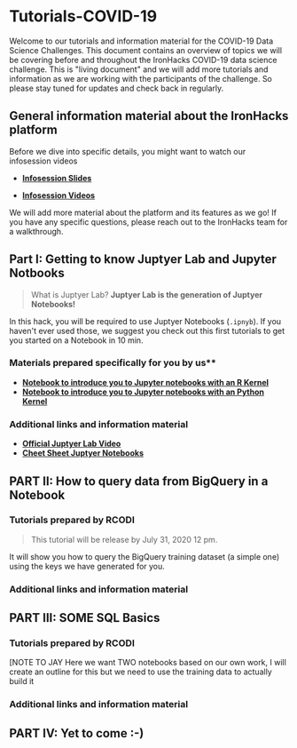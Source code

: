 # Tutorials-COVID-19


Welcome to our tutorials and information material for the COVID-19 Data Science Challenges. This document contains an overview of topics we will be covering before and throughout the IronHacks COVID-19 data science challenge. This is "living document" and we will add more tutorials and information as we are working with the participants of the challenge. So please stay tuned for updates and check back in regularly. 

## General information material about the IronHacks platform
Before we dive into specific details, you might want to watch our infosession videos

* **[Infosession Slides](https://docs.google.com/presentation/d/1Eva1xLNyWyXf_zVq4afM2rVYeRnJpaIDPRoKUAog0kA/edit#slide=id.g896a3c3313_8_111)**

* **[Infosession Videos](https://www.youtube.com/watch?v=ta5i7_I5VT8&t=3s)**

We will add more material about the platform and its features as we go! If you have any specific questions, please reach out to the IronHacks team for a walkthrough. 

## Part I: Getting to know Juptyer Lab and Jupyter Notbooks

> What is Juptyer Lab? **Juptyer Lab is the generation of Juptyer Notebooks!** 

In this hack, you will be required to use Juptyer Notebooks (`.ipnyb`). If you haven't ever used those, we suggest you check out this first tutorials to get you started on a Notebook in 10 min.

### Materials prepared specifically for you by us**

* **[Notebook to introduce you to Jupyter notebooks with an R Kernel]()**
* **[Notebook to introduce you to Jupyter notebooks with an Python Kernel]()**

### Additional links and information material
* **[Official Juptyer Lab Video](https://www.youtube.com/watch?time_continue=260&v=A5YyoCKxEOU&feature=emb_logo)**
* **[Cheet Sheet Juptyer Notebooks](https://raw.githubusercontent.com/ironhacks/Tutorials-COVID-19/master/Shortcuts.png?token=AC7DAY2TYDGKRV4CIQBVAG27FRYUG)**


## PART II: How to query data from BigQuery in a Notebook

### Tutorials prepared by RCODI
> This tutorial will be release by July 31, 2020 12 pm. 

It will show you how to query the BigQuery training dataset (a simple one) using the keys we have generated for you. 

### Additional links and information material


## PART III: SOME SQL Basics

### Tutorials prepared by RCODI
[NOTE TO JAY  Here we want TWO  notebooks based on our own work, I will create an outline for this but we need to use the training data to actually build it

### Additional links and information material

## PART IV: Yet to come :-)